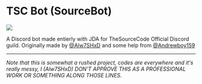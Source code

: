 # TSC Bot (SourceBot)
![](https://img.shields.io/badge/Status-Discontinued-red.svg)

A Discord bot made entierly with JDA for TheSourceCode Official Discord guild.
Originally made by [@Alw7SHxD] and some help from [@Andrewboy159]

___
*Note that this is somewhat a rushed project, codes are everywhere and it's really messy, I (Alw7SHxD) DON'T APPROVE THIS AS A PROFESSIONAL WORK OR SOMETHING ALONG THOSE LINES.*

[@Alw7SHxD]: <https://github.com/Alw7SHxD>
[@Andrewboy159]: <https://github.com/Andrewboy159>
